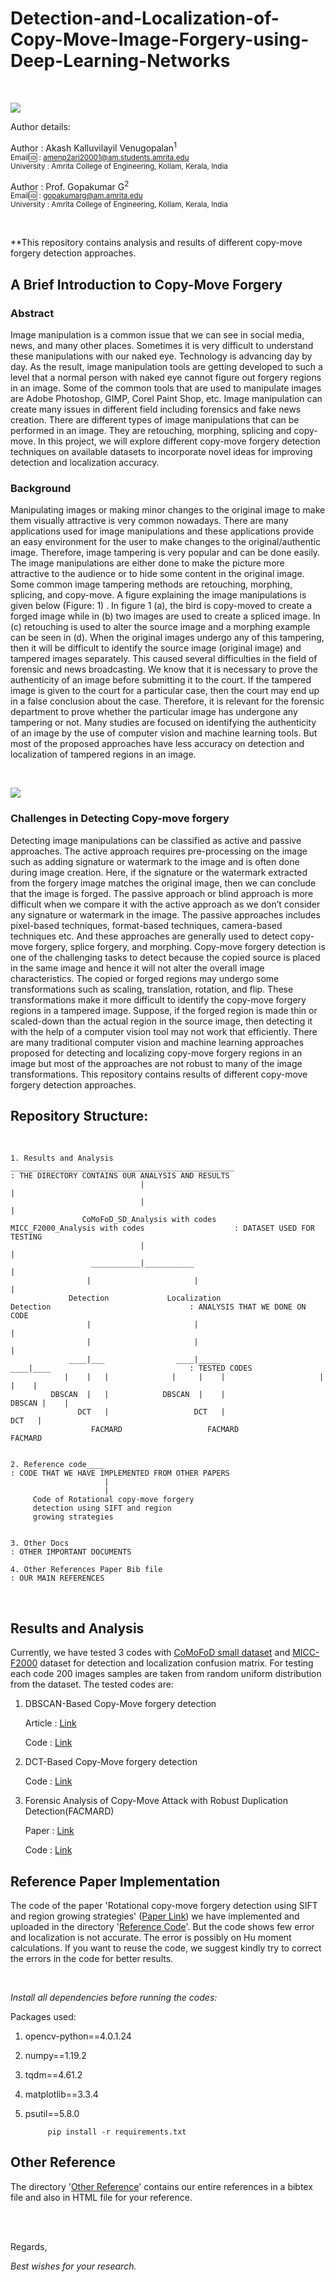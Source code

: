 # Detection-and-Localization-of-Copy-Move-Image-Forgery-using-Deep-Learning-Networks
<br/>

![](https://github.com/AkashKV-1998/Detection-and-Localization-of-Copy-Move-Image-Forgery-using-Deep-Learning-Networks/blob/main/Image%20Files%20md/logo.jpg)

Author details: 
<br/>

Author      : Akash Kalluvilayil Venugopalan<sup>1
<br/>
Email🆔    : amenp2ari20001@am.students.amrita.edu 
<br/>
University  : Amrita College of Engineering, Kollam, Kerala, India
    
Author      : Prof. Gopakumar G<sup>2
<br/>
Email🆔    : gopakumarg@am.amrita.edu
<br/>
University  : Amrita College of Engineering, Kollam, Kerala, India

<br/>

**This repository contains analysis and results of different copy-move forgery detection approaches.
    
## A Brief Introduction to Copy-Move Forgery
    
### Abstract
    
Image manipulation is a common issue that we can see in social media, news, and many other places. Sometimes it is very difficult to understand these manipulations with our naked eye. Technology is advancing day by day. As the result, image manipulation tools are getting developed to such a level that a normal person with naked eye cannot figure out forgery regions in an image. Some of the common tools that are used to manipulate images are Adobe Photoshop, GIMP, Corel Paint Shop, etc. Image manipulation can create many issues in different field including forensics and fake news creation. There are different types of image manipulations that can be performed in an image. They are retouching, morphing, splicing and copy-move. In this project, we will explore different copy-move forgery detection techniques on available datasets to incorporate novel ideas for improving detection and localization accuracy.
    
### Background
    
Manipulating images or making minor changes to the original image to make them visually attractive is very common nowadays. There are many applications used for image manipulations and these applications provide an easy environment for the user to make changes to the original/authentic image. Therefore, image tampering is very popular and can be done easily. The image manipulations are either done to make the picture more attractive to the audience or to hide some content in the original image. Some common image tampering methods are retouching, morphing, splicing, and copy-move. A figure explaining the image manipulations is given below (Figure: 1) . In figure 1 (a), the bird is copy-moved to create a forged image while in (b) two images are used to create a spliced image. In (c) retouching is used to alter the source image and a morphing example can be
seen in (d). When the original images undergo any of this tampering, then it will be difficult to identify the source image (original image) and tampered images separately. This caused several difficulties in the field of forensic and news broadcasting. We know that it is necessary to prove the authenticity of an image before submitting it to the court. If the tampered image is given to the court for a particular case, then the court may end up in a false conclusion about the case. Therefore, it is relevant for the forensic department to prove whether the particular image has undergone any tampering or not. Many studies are focused on identifying the authenticity of an image by the use of computer vision and machine learning tools. But most of the proposed approaches have less accuracy on detection and localization of tampered regions in an image.
    
 
<br/>
    
![](https://github.com/AkashKV-1998/Detection-and-Localization-of-Copy-Move-Image-Forgery-using-Deep-Learning-Networks/blob/main/Image%20Files%20md/Img_man.png) 
    
### Challenges in Detecting Copy-move forgery

Detecting image manipulations can be classified as active and passive approaches. The active approach requires pre-processing on the image such as adding signature or watermark to the image and is often done during image creation. Here, if the signature or the watermark extracted from the forgery image matches the original image, then we can conclude that the image is forged. The passive approach or blind approach is more difficult when we compare it with the active approach as we don’t consider any signature or watermark in the image. The passive approaches includes pixel-based techniques, format-based techniques, camera-based techniques etc. And these approaches are generally used to detect copy-move forgery, splice forgery, and morphing. Copy-move forgery detection is one of the challenging tasks to detect because the copied source is placed in the same image and hence it will not alter the overall image characteristics. The copied or forged regions may undergo some transformations such as scaling, translation, rotation, and flip. These transformations make it more difficult to identify the copy-move forgery regions in a tampered image. Suppose, if the forged region is made thin or scaled-down than the actual region in the source image, then detecting it with the help of a computer vision tool may not work that efficiently. There are many traditional computer vision and machine learning approaches proposed for detecting and localizing copy-move forgery regions in an image but most of the approaches are not robust to many of the image transformations. This repository contains results of different copy-move forgery detection approaches.


     
## Repository Structure:
<br/>

    1. Results and Analysis __________________________________________________                                    : THE DIRECTORY CONTAINS OUR ANALYSIS AND RESULTS
                                 |                                            |
                                 |                                            |
                    CoMoFoD_SD_Analysis with codes              MICC_F2000_Analysis with codes                    : DATASET USED FOR TESTING
                                 |                                            |
                      ___________|___________                                 |
                     |                       |                                |
                 Detection             Localization                       Detection                               : ANALYSIS THAT WE DONE ON CODE
                     |                       |                                |
                     |                       |                                |
                 ____|___                ____|_____                       ____|____                               : TESTED CODES
                |    |   |              |     |    |                     |    |    |
             DBSCAN  |   |            DBSCAN  |    |                   DBSCAN |    |
                   DCT   |                   DCT   |                         DCT   |
                      FACMARD                   FACMARD                         FACMARD


    2. Reference code____                                                                                         : CODE THAT WE HAVE IMPLEMENTED FROM OTHER PAPERS
                         |
                         |
         Code of Rotational copy-move forgery 
         detection using SIFT and region 
         growing strategies
         
         
    3. Other Docs                                                                                                 : OTHER IMPORTANT DOCUMENTS
    
    4. Other References Paper Bib file                                                                            : OUR MAIN REFERENCES
    
  
    

 <br/>

## Results and Analysis 
    
Currently, we have tested 3 codes with [CoMoFoD small dataset](https://www.vcl.fer.hr/comofod/download.html) and [MICC-F2000](http://lci.micc.unifi.it/labd/2015/01/copy-move-forgery-detection-and-localization/) dataset for detection and localization confusion matrix. For testing each code 200 images samples are taken from random uniform distribution from the dataset. The tested codes are:

1. DBSCAN-Based Copy-Move forgery detection 

    Article : [Link](https://medium.com/analytics-vidhya/copy-move-forgery-detection-using-sift-and-dbscan-clustering-4a179c36293e)
    
    Code    : [Link](https://github.com/Himj266/DBSCAN-Copy-Move-Foregry-Detection)
    
2. DCT-Based Copy-Move forgery detection
        
    Code    : [Link](https://github.com/alperencubuk/Copy-Move-Forgery-Detection)
    
3. Forensic Analysis of Copy-Move Attack with Robust Duplication Detection(FACMARD)
    
    Paper   : [Link](https://link.springer.com/chapter/10.1007%2F978-3-030-73689-7_39)
    
    Code    : [Link](https://github.com/rahmatnazali/image-copy-move-detection)

## Reference Paper Implementation 
    
The code of the paper 'Rotational copy-move forgery detection using SIFT and region growing strategies' ([Paper Link](https://link.springer.com/article/10.1007/s11042-019-7165-8)) we have implemented and uploaded in the directory '[Reference Code](https://github.com/AkashKV-1998/Detection-and-Localization-of-Copy-Move-Image-Forgery-using-Deep-Learning-Networks/tree/main/Reference%20Code/Code%20of%20Rotational%20copy-move%20forgery%20detection%20using%20SIFT%20and%20region%20growing%20strategies)'. But the code shows few error and localization is not accurate. The error is possibly on Hu moment calculations. If you want to reuse the code, we suggest kindly try to correct the errors in the code for better results.
    
<br/>
    
<em> Install all dependencies before running the codes: </em>

Packages used:

1. opencv-python==4.0.1.24
2. numpy==1.19.2
3. tqdm==4.61.2
4. matplotlib==3.3.4
5. psutil==5.8.0
    
            pip install -r requirements.txt

## Other Reference 
    
 The directory '[Other Reference](https://github.com/AkashKV-1998/Detection-and-Localization-of-Copy-Move-Image-Forgery-using-Deep-Learning-Networks/tree/main/Other%20References%20Paper%20Bib%20file)' contains our entire references in a bibtex file and also in HTML file for your reference.
    
 <br/>
 <br/>

 Regards,
    
 <em>Best wishes for your research.</em>
